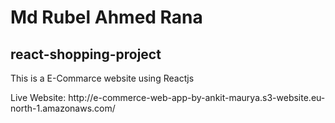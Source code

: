 # Md Rubel Ahmed Rana

## react-shopping-project

<p>This is a E-Commarce website using Reactjs</p>
Live Website: http://e-commerce-web-app-by-ankit-maurya.s3-website.eu-north-1.amazonaws.com/
